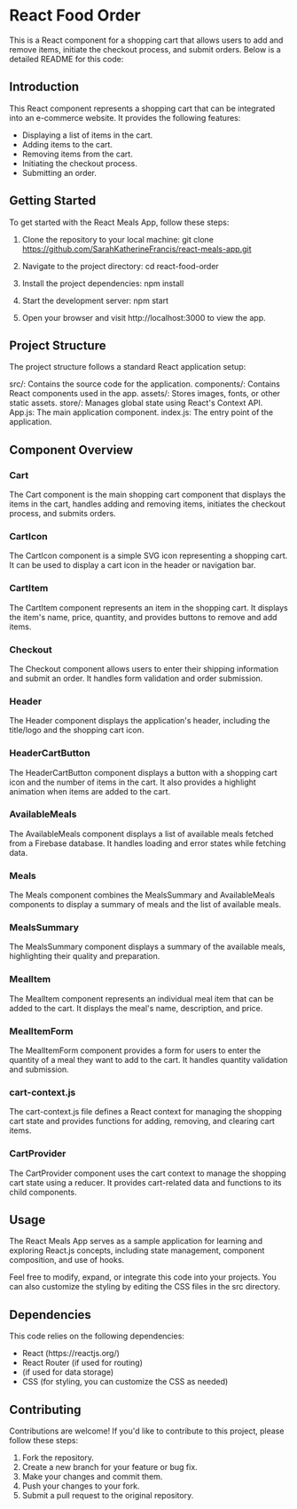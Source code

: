 # React Food Order
This is a React component for a shopping cart that allows users to add and remove items, initiate the checkout process, and submit orders. Below is a detailed README for this code:

## Introduction
This React component represents a shopping cart that can be integrated into an e-commerce website. It provides the following features:
<ul>
<li>Displaying a list of items in the cart.</li>
<li>Adding items to the cart.</li>
<li>Removing items from the cart.</li>
<li>Initiating the checkout process.</li>
<li>Submitting an order.</li>
</ul>

## Getting Started
To get started with the React Meals App, follow these steps:

1. Clone the repository to your local machine:
git clone https://github.com/SarahKatherineFrancis/react-meals-app.git

2. Navigate to the project directory:
cd react-food-order

3. Install the project dependencies:
npm install

4. Start the development server:
npm start

5. Open your browser and visit http://localhost:3000 to view the app.

## Project Structure
The project structure follows a standard React application setup:

src/: Contains the source code for the application.
components/: Contains React components used in the app.
assets/: Stores images, fonts, or other static assets.
store/: Manages global state using React's Context API.
App.js: The main application component.
index.js: The entry point of the application.

## Component Overview
### Cart
The Cart component is the main shopping cart component that displays the items in the cart, handles adding and removing items, initiates the checkout process, and submits orders.

### CartIcon
The CartIcon component is a simple SVG icon representing a shopping cart. It can be used to display a cart icon in the header or navigation bar.

### CartItem
The CartItem component represents an item in the shopping cart. It displays the item's name, price, quantity, and provides buttons to remove and add items.

### Checkout
The Checkout component allows users to enter their shipping information and submit an order. It handles form validation and order submission.

### Header
The Header component displays the application's header, including the title/logo and the shopping cart icon.

### HeaderCartButton
The HeaderCartButton component displays a button with a shopping cart icon and the number of items in the cart. It also provides a highlight animation when items are added to the cart.

### AvailableMeals
The AvailableMeals component displays a list of available meals fetched from a Firebase database. It handles loading and error states while fetching data.

### Meals
The Meals component combines the MealsSummary and AvailableMeals components to display a summary of meals and the list of available meals.

### MealsSummary
The MealsSummary component displays a summary of the available meals, highlighting their quality and preparation.

### MealItem
The MealItem component represents an individual meal item that can be added to the cart. It displays the meal's name, description, and price.

### MealItemForm
The MealItemForm component provides a form for users to enter the quantity of a meal they want to add to the cart. It handles quantity validation and submission.

### cart-context.js
The cart-context.js file defines a React context for managing the shopping cart state and provides functions for adding, removing, and clearing cart items.

### CartProvider
The CartProvider component uses the cart context to manage the shopping cart state using a reducer. It provides cart-related data and functions to its child components.

## Usage
The React Meals App serves as a sample application for learning and exploring React.js concepts, including state management, component composition, and use of hooks.

Feel free to modify, expand, or integrate this code into your projects. You can also customize the styling by editing the CSS files in the src directory.

## Dependencies
This code relies on the following dependencies:
<ul>
<li>React (https://reactjs.org/)</li>
<li>React Router (if used for routing)</li>
<li> (if used for data storage)</li>
<li>CSS (for styling, you can customize the CSS as needed)</li>
</ul>

## Contributing
Contributions are welcome! If you'd like to contribute to this project, please follow these steps:

1. Fork the repository.
2. Create a new branch for your feature or bug fix.
3. Make your changes and commit them.
4. Push your changes to your fork.
5. Submit a pull request to the original repository.
